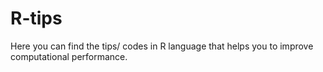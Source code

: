 # R-tips
  Here you can find the tips/ codes in R language that helps you to improve computational performance.   
